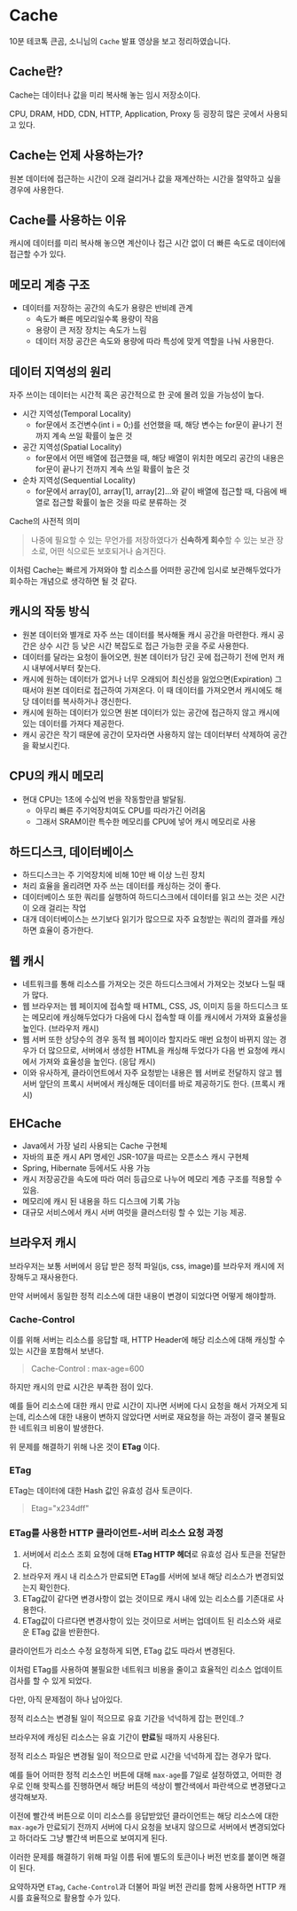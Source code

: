 # Cache
10분 테코톡 큰곰, 소니님의 `Cache` 발표 영상을 보고 정리하였습니다.

## Cache란? 
Cache는 데이터나 값을 미리 복사해 놓는 임시 저장소이다.

CPU, DRAM, HDD, CDN, HTTP, Application, Proxy 등 굉장히 많은 곳에서 사용되고 있다.

## Cache는 언제 사용하는가?
원본 데이터에 접근하는 시간이 오래 걸리거나 값을 재계산하는 시간을 절약하고 싶을 경우에 사용한다.

## Cache를 사용하는 이유
캐시에 데이터를 미리 복사해 놓으면 계산이나 접근 시간 없이 더 빠른 속도로 데이터에 접근할 수가 있다.

## 메모리 계층 구조

- 데이터를 저장하는 공간의 속도가 용량은 반비례 관계
    - 속도가 빠른 메모리일수록 용량이 작음
    - 용량이 큰 저장 장치는 속도가 느림
    - 데이터 저장 공간은 속도와 용량에 따라 특성에 맞게 역할을 나눠 사용한다.

## 데이터 지역성의 원리

자주 쓰이는 데이터는 시간적 혹은 공간적으로 한 곳에 몰려 있을 가능성이 높다.

- 시간 지역성(Temporal Locality)
    - for문에서 조건변수(int i = 0;)를 선언했을 때, 해당 변수는 for문이 끝나기 전까지 계속 쓰일 확률이 높은 것
- 공간 지역성(Spatial Locality)
    - for문에서 어떤 배열에 접근했을 때, 해당 배열이 위치한 메모리 공간의 내용은 for문이 끝나기 전까지 계속 쓰일 확률이 높은 것
- 순차 지역성(Sequential Locality)
    - for문에서 array[0], array[1], array[2]...와 같이 배열에 접근할 때, 다음에 배열로 접근할 확률이 높은 것을 따로 분류하는 것
    

Cache의 사전적 의미

> 나중에 필요할 수 있는 무언가를 저장하였다가 **신속하게 회수**할 수 있는 보관 장소로, 어떤 식으로든 보호되거나 숨겨진다.

이처럼 Cache는 빠르게 가져와야 할 리소스를 어떠한 공간에 임시로 보관해두었다가 회수하는 개념으로 생각하면 될 것 같다.

## 캐시의 작동 방식
- 원본 데이터와 별개로 자주 쓰는 데이터를 복사해둘 캐시 공간을 마련한다. 캐시 공간은 상수 시간 등 낮은 시간 복잡도로 접근 가능한 곳을 주로 사용한다.
- 데이터를 달라는 요청이 들어오면, 원본 데이터가 담긴 곳에 접근하기 전에 먼저 캐시 내부에서부터 찾는다.
- 캐시에 원하는 데이터가 없거나 너무 오래되어 최신성을 잃었으면(Expiration) 그때서야 원본 데이터로 접근하여 가져온다. 이 때 데이터를 가져오면서 캐시에도 해당 데이터를 복사하거나 갱신한다.
- 캐시에 원하는 데이터가 있으면 원본 데이터가 있는 공간에 접근하지 않고 캐시에 있는 데이터를 가져다 제공한다.
- 캐시 공간은 작기 때문에 공간이 모자라면 사용하지 않는 데이터부터 삭제하여 공간을 확보시킨다.

## CPU의 캐시 메모리
- 현대 CPU는 1초에 수십억 번을 작동할만큼 발달됨.
    - 아무리 빠른 주기억장치여도 CPU를 따라가긴 어려움
    - 그래서 SRAM이란 특수한 메모리를 CPU에 넣어 캐시 메모리로 사용

## 하드디스크, 데이터베이스
- 하드디스크는 주 기억장치에 비해 10만 배 이상 느린 장치
- 처리 효율을 올리려면 자주 쓰는 데이터를 캐싱하는 것이 좋다.
- 데이터베이스 또한 쿼리를 실행하여 하드디스크에서 데이터를 읽고 쓰는 것은 시간이 오래 걸리는 작업
- 대개 데이터베이스는 쓰기보다 읽기가 많으므로 자주 요청받는 쿼리의 결과를 캐싱하면 효율이 증가한다.

## 웹 캐시
- 네트워크를 통해 리소스를 가져오는 것은 하드디스크에서 가져오는 것보다 느릴 때가 많다.
- 웹 브라우저는 웹 페이지에 접속할 때 HTML, CSS, JS, 이미지 등을 하드디스크 또는 메모리에 캐싱해두었다가 다음에 다시 접속할 때 이를 캐시에서 가져와 효율성을 높인다. (브라우저 캐시)
- 웹 서버 또한 상당수의 경우 동적 웹 페이이라 할지라도 매번 요청이 바뀌지 않는 경우가 더 많으므로, 서버에서 생성한 HTML을 캐싱해 두었다가 다음 번 요청에 캐시에서 가져와 효율성을 높인다. (응답 캐시)
- 이와 유사하게, 클라이언트에서 자주 요청받는 내용은 웹 서버로 전달하지 않고 웹 서버 앞단의 프록시 서버에서 캐싱해둔 데이터를 바로 제공하기도 한다. (프록시 캐시)

## EHCache
- Java에서 가장 널리 사용되는 Cache 구현체
- 자바의 표준 캐시 API 명세인 JSR-107을 따르는 오픈소스 캐시 구현체
- Spring, Hibernate 등에서도 사용 가능
- 캐시 저장공간을 속도에 따라 여러 등급으로 나누어 메모리 계층 구조를 적용할 수 있음.
- 메모리에 캐시 된 내용을 하드 디스크에 기록 가능
- 대규모 서비스에서 캐시 서버 여럿을 클러스터링 할 수 있는 기능 제공.

## 브라우저 캐시
브라우저는 보통 서버에서 응답 받은 정적 파일(js, css, image)를 브라우저 캐시에 저장해두고 재사용한다.

만약 서버에서 동일한 정적 리소스에 대한 내용이 변경이 되었다면 어떻게 해야할까.

### Cache-Control

이를 위해 서버는 리소스를 응답할 때, HTTP Header에 해당 리소스에 대해 캐싱할 수 있는 시간을 포함해서 보낸다.

> Cache-Control : max-age=600

하지만 캐시의 만료 시간은 부족한 점이 있다.

예를 들어 리소스에 대한 캐시 만료 시간이 지나면 서버에 다시 요청을 해서 가져오게 되는데, 리소스에 대한 내용이 변하지 않았다면 서버로 재요청을 하는 과정이 결국 불필요한 네트워크 비용이 발생한다.

위 문제를 해결하기 위해 나온 것이 **ETag** 이다.

### ETag

ETag는 데이터에 대한 Hash 값인 유효성 검사 토큰이다. 

> Etag="x234dff"

### ETag를 사용한 HTTP 클라이언트-서버 리소스 요청 과정

1. 서버에서 리소스 조회 요청에 대해 **ETag HTTP 헤더**로 유효성 검사 토큰을 전달한다.
2. 브라우저 캐시 내 리소스가 만료되면 ETag를 서버에 보내 해당 리소스가 변경되었는지 확인한다.
3. ETag값이 같다면 변경사항이 없는 것이므로 캐시 내에 있는 리소스를 기존대로 사용한다.
4. ETag값이 다르다면 변경사항이 있는 것이므로 서버는 업데이트 된 리소스와 새로운 ETag 값을 반환한다.

클라이언트가 리소스 수정 요청하게 되면, ETag 값도 따라서 변경된다.

이처럼 ETag를 사용하여 불필요한 네트워크 비용을 줄이고 효율적인 리소스 업데이트 검사를 할 수 있게 되었다.

다만, 아직 문제점이 하나 남아있다.

정적 리소스는 변경될 일이 적으므로 유효 기간을 넉넉하게 잡는 편인데..?

브라우저에 캐싱된 리소스는 유효 기간이 **만료**될 때까지 사용된다.

정적 리소스 파일은 변경될 일이 적으므로 만료 시간을 넉넉하게 잡는 경우가 많다.

예를 들어 어떠한 정적 리소스인 버튼에 대해 `max-age`를 7일로 설정하였고, 어떠한 경우로 인해 핫픽스를 진행하면서 해당 버튼의 색상이 빨간색에서 파란색으로 변경됐다고 생각해보자.

 이전에 빨간색 버튼으로 이미 리소스를 응답받았던 클라이언트는 해당 리소스에 대한 `max-age`가 만료되기 전까지 서버에 다시 요청을 보내지 않으므로 서버에서 변경되었다고 하더라도 그냥 빨간색 버튼으로 보여지게 된다.

이러한 문제를 해결하기 위해 파일 이름 뒤에 별도의 토큰이나 버전 번호를 붙이면 해결이 된다.

요약하자면 `ETag`, `Cache-Control`과 더불어 파일 버전 관리를 함께 사용하면 HTTP 캐시를 효율적으로 활용할 수가 있다.
